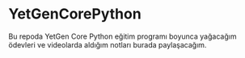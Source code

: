 # YetGenCorePython
Bu repoda YetGen Core Python eğitim programı boyunca yağacağım ödevleri ve videolarda aldığım notları burada paylaşacağım.
